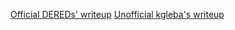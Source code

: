 [Official DEREDs' writeup](https://hackmd.io/@dered/SkBkpagzn)
[Unofficial kgleba's writeup](https://habr.com/ru/articles/744762)
